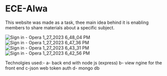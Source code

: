 # ECE-Alwa
This website was made as a task, thee main idea behind it is enabling members to share materials about a specific subject.

![Sign in - Opera 1_27_2023 6_48_04 PM](https://user-images.githubusercontent.com/99739001/215128450-92ba9115-699a-46cf-aca3-71f260f80f65.png)
![Sign in - Opera 1_27_2023 6_47_36 PM](https://user-images.githubusercontent.com/99739001/215128459-5836e205-de77-4e22-9e3b-8cc2e9273873.png)
![Sign in - Opera 1_27_2023 6_43_31 PM](https://user-images.githubusercontent.com/99739001/215128474-5669f62f-8b09-4a4d-9f20-ebad341e77f3.png)
![Sign in - Opera 1_27_2023 6_42_56 PM](https://user-images.githubusercontent.com/99739001/215128480-8ee7be53-e273-48f0-bb8a-34cf5e39f9b6.png)


Technolgies used:-
  a- back end with node js (express) 
  b- view ngine for the front end 
  c-json web token auth
  d- mongo db 
